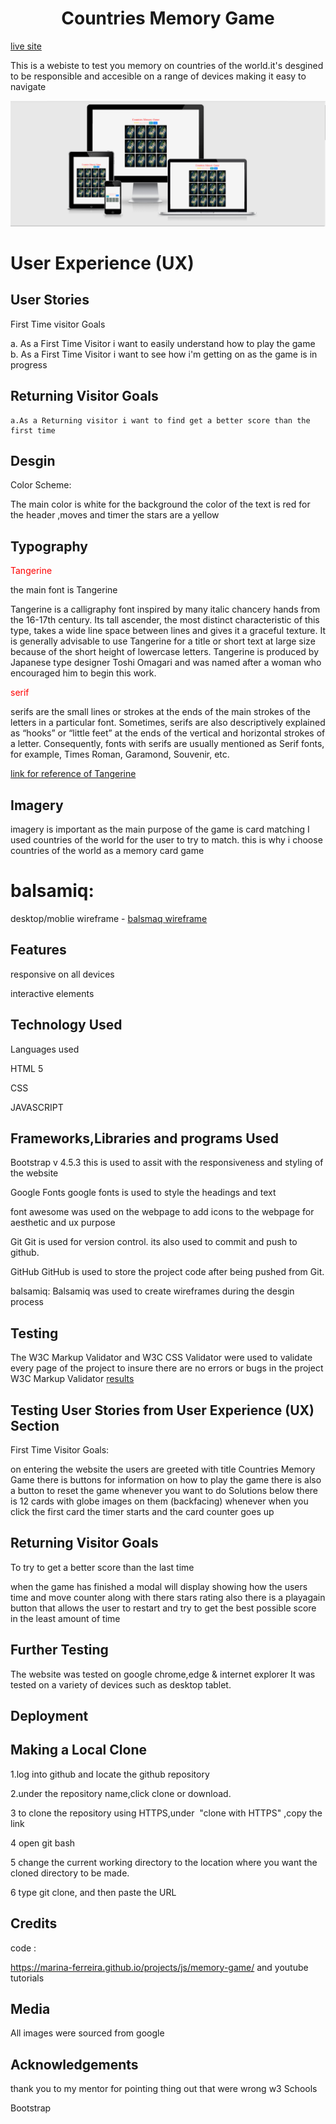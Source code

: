 

<h1 style="text-align: center">Countries Memory Game</h1>

[live site](https://tomfinnegan.github.io/Memory-game/)

<P>This is a webiste to test you memory on countries of the world.it's desgined to be responsible and accesible on a range of devices making it easy to navigate</P>

<img src="images/newmemorgame.PNG" alt="memory game">

<h1>User Experience (UX)</h1>

>
  <h2>User Stories</h2>

   First Time visitor Goals 

   a. As a First Time Visitor i want to easily understand  how to play the game  
   b. As a First Time Visitor i want to see how i'm getting on as the game is in progress 


  <h2>Returning Visitor Goals</h2>
  
    a.As a Returning visitor i want to find get a better score than the first time 
   
  <h2>Desgin</h2>

  Color Scheme:

  The main color is white for the background the color of the text is red for the header ,moves and timer the stars are a yellow





<h2>Typography</h2>

<p style="color:red;">Tangerine</p>
the main font is Tangerine
 </p>
 Tangerine is a calligraphy font inspired by many italic chancery hands from the 16-17th century. Its tall ascender, the most distinct characteristic of this type, takes a wide line space between lines and gives it a graceful texture. It is generally advisable to use Tangerine for a title or short text at large size because of the short height of lowercase letters. Tangerine is produced by Japanese type designer Toshi Omagari and was named after a woman who encouraged him to begin this work.

<p style="color:red;">serif</p>
serifs are the small lines or strokes at the ends of the main strokes of the letters in a particular font. Sometimes, serifs are also descriptively explained as “hooks” or “little feet” at the ends of the vertical and horizontal strokes of a letter. Consequently, fonts with serifs are usually mentioned as Serif fonts, for example, Times Roman, Garamond, Souvenir, etc. 

[link for reference of Tangerine](https://www.1001fonts.com/tangerine-font.html)

<h2>Imagery</h2>
 
 imagery is important as the main purpose of the game is card matching
  I used countries of the world for the user to try to match. this is 
  why i choose countries of the world as a memory card game 


<h1>balsamiq:</h1>

 desktop/moblie wireframe - [balsmaq wireframe](https://balsamiq.cloud/spx8hwa/pqxt7gg/r2278)

<h2>Features</h2>

responsive on all devices

interactive elements

<h2>Technology Used</h2>

Languages used

HTML 5

CSS

JAVASCRIPT

<h2>Frameworks,Libraries and programs Used</h2>

Bootstrap v 4.5.3
this is used to assit with the responsiveness and styling of the website

Google Fonts
  google fonts is used to style the headings and text 

  font awesome was used on the webpage to add icons to the webpage for aesthetic and ux purpose

Git
   Git is used for version control. its also used to commit and push to github.  

GitHub
   GitHub is used to store the project code after being pushed from Git.

balsamiq:
   Balsamiq was used to create wireframes during the desgin process   

  <h2>Testing</h2>

  The W3C Markup Validator and W3C CSS Validator were used to validate every page of the project 
  to insure there are no errors or bugs in the project
  W3C Markup Validator 
  [results](https://github.com/Code-Institute-Solutions/SampleREADM)

  <h2>Testing User Stories from User Experience (UX) Section</h2>

  First Time Visitor Goals: 

  on entering the website the users are greeted with title Countries Memory Game
  there is buttons for information on how to play the game there is 
  also a button to reset the game whenever you want to do Solutions
  below there is 12 cards with globe images on them (backfacing) whenever when
  you click the first card the timer starts and the card counter goes up

<h2>Returning Visitor Goals</h2>

  To try to get a better score than the last time

  when the game has finished a modal will display showing how the users time and
  move counter along with there stars rating also there is a playagain button that allows
  the user to restart and try to get the best possible score in the least amount of time

 <h2>Further Testing </h2>
 The website was tested on google chrome,edge & internet explorer
  It was tested on a variety of devices such as desktop tablet.


<h2>Deployment</h2>





<h2>Making a Local Clone</h2>
1.log into github and locate the github repository

2.under the repository name,click clone or download.

3 to clone the repository using HTTPS,under &nbsp;"clone with HTTPS" ,copy the link

4 open git bash

5 change the current working directory to the location where you want the cloned
  directory to be made.

  6 type git clone, and then paste the URL 

<H2>Credits</H2>


code :

https://marina-ferreira.github.io/projects/js/memory-game/
 and youtube tutorials



<h2>Media</h2>
All images were sourced from google

<h2>Acknowledgements</h2>
thank you to my mentor for pointing thing out that were wrong
w3 Schools

Bootstrap 